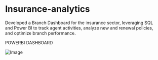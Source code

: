# Insurance-analytics
Developed a Branch Dashboard for the insurance sector, leveraging SQL and Power BI to track agent activities, analyze new and renewal policies, and optimize branch performance.

POWERBI DASHBOARD

![Image](https://github.com/user-attachments/assets/e36846ee-19b0-41b6-80c5-a09cbfa07d39)
